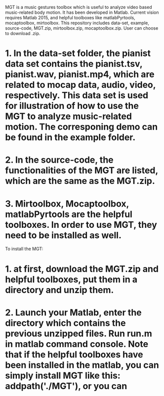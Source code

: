 MGT is a music gestures toolbox which is useful to analyze video based music-related body motion. It has been developed in Matlab. Current vision requires Matlab 2015, and helpful toolboxes like matlabPyrtools, mocaptoolbox, mirtoolbox. 
This  repository includes data-set, example, source-code, MGT.zip, mirtoolbox.zip, mocaptoolbox.zip. User can choose to download .zip. 
# 1. In the data-set folder, the pianist data set contains the pianist.tsv, pianist.wav, pianist.mp4, which are related to mocap data, audio, video, respectively. This data set is used for illustration of how to use the MGT to analyze music-related motion. The corresponing demo can be found in the example folder. 
# 2. In the source-code, the functionalities of the MGT are listed, which are the same as the MGT.zip.
# 3. Mirtoolbox, Mocaptoolbox, matlabPyrtools are the helpful toolboxes. In order to use MGT, they need to be installed as well.

To install the MGT:
# 1. at first, download the MGT.zip and helpful toolboxes, put them in a directory and unzip them.
# 2. Launch your Matlab, enter the directory which contains the previous unzipped files. Run run.m in matlab command console. Note that if the helpful toolboxes have been installed in the matlab, you can simply install MGT like this: addpath('./MGT'), or you can 


